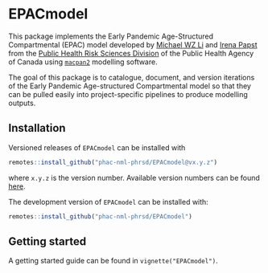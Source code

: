 
<!-- README.md is generated from README.Rmd. Please edit that file -->

# EPACmodel

<!-- badges: start -->
<!-- badges: end -->

This package implements the Early Pandemic Age-Structured Compartmental
(EPAC) model developed by [Michael WZ Li](https://github.com/wzmli) and
[Irena Papst](https://github.com/papsti) from the [Public Health Risk
Sciences Division](https://github.com/phac-nml-phrsd) of the Public
Health Agency of Canada using
[`macpan2`](https://github.com/canmod/macpan2) modelling software.

The goal of this package is to catalogue, document, and version
iterations of the Early Pandemic Age-structured Compartmental model so
that they can be pulled easily into project-specific pipelines to
produce modelling outputs.

## Installation

Versioned releases of `EPACmodel` can be installed with

``` r
remotes::install_github("phac-nml-phrsd/EPACmodel@vx.y.z")
```

where `x.y.z` is the version number. Available version numbers can be
found [here](https://github.com/phac-nml-phrsd/EPACmodel/releases).

The development version of `EPACmodel` can be installed with:

``` r
remotes::install_github("phac-nml-phrsd/EPACmodel")
```

## Getting started

A getting started guide can be found in `vignette("EPACmodel")`.
